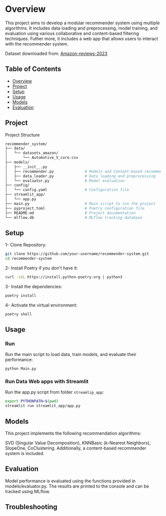 # Overview 

This project aims to develop a modular recommender system using multiple algorithms. It includes data loading and preprocessing, model training, and evaluation using various collaborative and content-based filtering techniques. Futher more, it includes a web app that allows users to interact with the recommender system.

Dataset downloaded from: [Amazon-reviews-2023](https://amazon-reviews-2023.github.io/index.html#)


## **Table of Contents**
- [Overview](#overview)
- [Project](#Project)
- [Setup](#Setup)
- [Usage](#Usage)
- [Models](#Models)
- [Evaluation](#Evaluation)

## Project

Project Structure

```bash 
recommender_system/
├── data/
│   └── datasets_amazon/
│       └── Automotive_5_core.csv
├── models/
│   ├── __init__.py
│   ├── recommender.py              # Models and Content-based recommender
│   ├── data_loader.py              # Data loading and preprocessing
│   └── evaluator.py                # Model evaluation
├── config/
│   └── config.yaml                 # Configuration file
├── streamlit_app/
│   └── app.py
├── main.py                         # Main script to run the project
├── pyproject.toml                  # Poetry configuration file
├── README.md                       # Project documentation
└── mlflow.db                       # MLflow tracking database
```



## Setup



1- Clone Repository:

```bash 
git clone https://github.com/your-username/recommender-system.git
cd recommender-system
```

2- Install Poetry if you don't have it:

```bash
curl -sSL https://install.python-poetry.org | python3 -
```

3- Install the dependencies:

```bash
poetry install
```

4- Activate the virtual environment:

```bash
poetry shell
```


## Usage

### Run 

Run the main script to load data, train models, and evaluate their performance:

```bash
python Main.py
```


### Run Data Web apps with Streamlit

Run the app.py script from folder `streamlip_app`:

```bash
export PYTHONPATH=$(pwd)
streamlit run streamlit_app/app.py
```


## Models

This project implements the following recommendation algorithms:

SVD (Singular Value Decomposition),
KNNBasic (k-Nearest Neighbors),
SlopeOne,
CoClustering. Additionally, a content-based recommender system is included.

## Evaluation

Model performance is evaluated using the functions provided in models/evaluator.py. The results are printed to the console and can be tracked using MLflow.

## Troubleshooting
